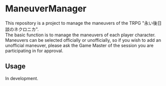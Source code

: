 # ManeuverManager

This repository is a project to manage the maneuvers of the TRPG "永い後日談のネクロニカ".  
The basic function is to manage the maneuvers of each player character.  
Maneuvers can be selected officially or unofficially, so if you wish to add an unofficial maneuver, please ask the Game Master of the session you are participating in for approval.  

## Usage

In development.